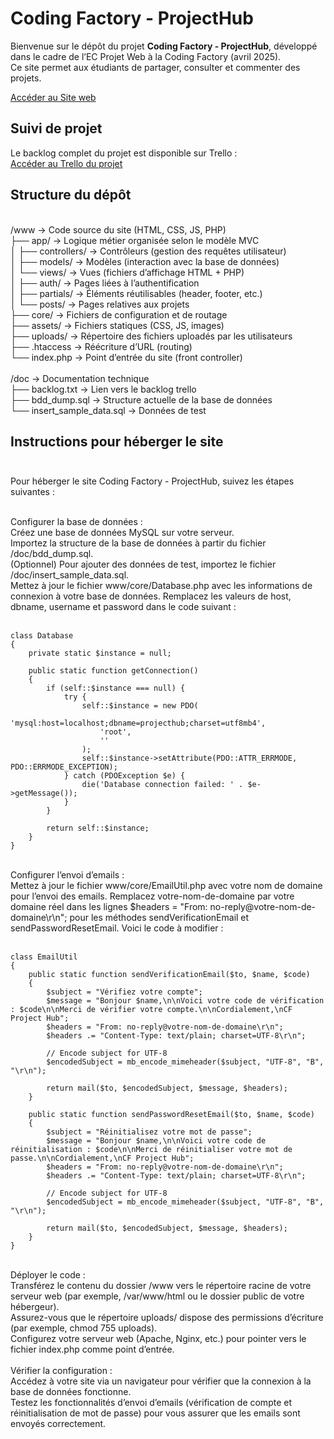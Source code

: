 # Coding Factory - ProjectHub

Bienvenue sur le dépôt du projet **Coding Factory - ProjectHub**, développé dans le cadre de l’EC Projet Web à la Coding Factory (avril 2025).  
Ce site permet aux étudiants de partager, consulter et commenter des projets.

[Accéder au Site web](http://cf-projecthub.alwaysdata.net/posts)

## Suivi de projet

Le backlog complet du projet est disponible sur Trello :  
[Accéder au Trello du projet](https://trello.com/b/cnsd4DM9/projects-hub)

## Structure du dépôt

<br />
/www               → Code source du site (HTML, CSS, JS, PHP)<br />
  ├── app/         → Logique métier organisée selon le modèle MVC<br />
  │   ├── controllers/  → Contrôleurs (gestion des requêtes utilisateur)<br />
  │   ├── models/       → Modèles (interaction avec la base de données)<br />
  │   └── views/        → Vues (fichiers d’affichage HTML + PHP)<br />
  │        ├── auth/        → Pages liées à l’authentification<br />
  │        ├── partials/    → Éléments réutilisables (header, footer, etc.)<br />
  │        └── posts/       → Pages relatives aux projets<br />
  ├── core/         → Fichiers de configuration et de routage<br />
  ├── assets/       → Fichiers statiques (CSS, JS, images)<br />
  ├── uploads/      → Répertoire des fichiers uploadés par les utilisateurs<br />
  ├── .htaccess     → Réécriture d’URL (routing)<br />
  └── index.php     → Point d’entrée du site (front controller)<br />
<br />
/doc → Documentation technique <br />
  ├── backlog.txt → Lien vers le backlog trello <br />
  ├── bdd_dump.sql → Structure actuelle de la base de données <br />
  └── insert_sample_data.sql → Données de test <br />

## Instructions pour héberger le site<br /><br />
Pour héberger le site Coding Factory - ProjectHub, suivez les étapes suivantes :<br /><br />

Configurer la base de données :<br />
Créez une base de données MySQL sur votre serveur.<br />
Importez la structure de la base de données à partir du fichier /doc/bdd_dump.sql.<br />
(Optionnel) Pour ajouter des données de test, importez le fichier /doc/insert_sample_data.sql.<br />
Mettez à jour le fichier www/core/Database.php avec les informations de connexion à votre base de données. Remplacez les valeurs de host, dbname, username et password dans le code suivant :<br /><br />

```
class Database
{
    private static $instance = null;

    public static function getConnection()
    {
        if (self::$instance === null) {
            try {
                self::$instance = new PDO(
                    'mysql:host=localhost;dbname=projecthub;charset=utf8mb4',
                    'root',
                    ''
                );
                self::$instance->setAttribute(PDO::ATTR_ERRMODE, PDO::ERRMODE_EXCEPTION);
            } catch (PDOException $e) {
                die('Database connection failed: ' . $e->getMessage());
            }
        }

        return self::$instance;
    }
}
```
<br />
Configurer l’envoi d’emails :<br />
Mettez à jour le fichier www/core/EmailUtil.php avec votre nom de domaine pour l’envoi des emails. Remplacez votre-nom-de-domaine par votre domaine réel dans les lignes $headers = "From: no-reply@votre-nom-de-domaine\r\n"; pour les méthodes sendVerificationEmail et sendPasswordResetEmail. Voici le code à modifier :<br /><br />

```
class EmailUtil
{
    public static function sendVerificationEmail($to, $name, $code)
    {
        $subject = "Vérifiez votre compte";
        $message = "Bonjour $name,\n\nVoici votre code de vérification : $code\n\nMerci de vérifier votre compte.\n\nCordialement,\nCF Project Hub";
        $headers = "From: no-reply@votre-nom-de-domaine\r\n";
        $headers .= "Content-Type: text/plain; charset=UTF-8\r\n";

        // Encode subject for UTF-8
        $encodedSubject = mb_encode_mimeheader($subject, "UTF-8", "B", "\r\n");

        return mail($to, $encodedSubject, $message, $headers);
    }

    public static function sendPasswordResetEmail($to, $name, $code)
    {
        $subject = "Réinitialisez votre mot de passe";
        $message = "Bonjour $name,\n\nVoici votre code de réinitialisation : $code\n\nMerci de réinitialiser votre mot de passe.\n\nCordialement,\nCF Project Hub";
        $headers = "From: no-reply@votre-nom-de-domaine\r\n";
        $headers .= "Content-Type: text/plain; charset=UTF-8\r\n";

        // Encode subject for UTF-8
        $encodedSubject = mb_encode_mimeheader($subject, "UTF-8", "B", "\r\n");

        return mail($to, $encodedSubject, $message, $headers);
    }
}
```
<br />
Déployer le code :<br />
Transférez le contenu du dossier /www vers le répertoire racine de votre serveur web (par exemple, /var/www/html ou le dossier public de votre hébergeur).<br />
Assurez-vous que le répertoire uploads/ dispose des permissions d’écriture (par exemple, chmod 755 uploads).<br />
Configurez votre serveur web (Apache, Nginx, etc.) pour pointer vers le fichier index.php comme point d’entrée.<br /><br />
Vérifier la configuration :<br />
Accédez à votre site via un navigateur pour vérifier que la connexion à la base de données fonctionne.<br />
Testez les fonctionnalités d’envoi d’emails (vérification de compte et réinitialisation de mot de passe) pour vous assurer que les emails sont envoyés correctement.<br /><br />
